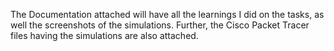 The Documentation attached will have all the learnings I did on the tasks, as well the screenshots of the simulations. Further, the Cisco Packet Tracer files having the simulations are also attached.
